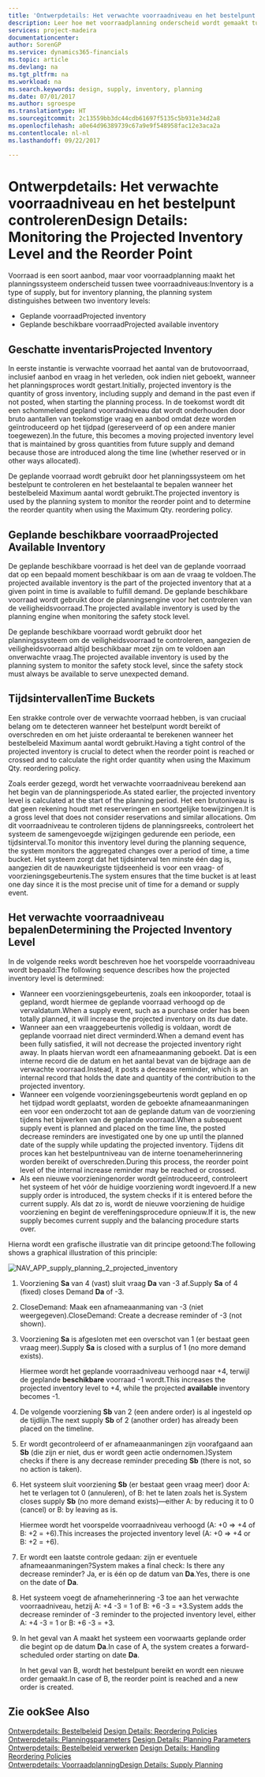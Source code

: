 ```yaml
---
title: 'Ontwerpdetails: Het verwachte voorraadniveau en het bestelpunt controleren | Microsoft Docs'
description: Leer hoe met voorraadplanning onderscheid wordt gemaakt tussen verwachte voorraad en verwachte beschikbare voorraadniveaus.
services: project-madeira
documentationcenter: 
author: SorenGP
ms.service: dynamics365-financials
ms.topic: article
ms.devlang: na
ms.tgt_pltfrm: na
ms.workload: na
ms.search.keywords: design, supply, inventory, planning
ms.date: 07/01/2017
ms.author: sgroespe
ms.translationtype: HT
ms.sourcegitcommit: 2c13559bb3dc44cdb61697f5135c5b931e34d2a8
ms.openlocfilehash: a0e64d96389739c67a9e9f548958fac12e3aca2a
ms.contentlocale: nl-nl
ms.lasthandoff: 09/22/2017

---
```

# <a name="design-details-monitoring-the-projected-inventory-level-and-the-reorder-point"></a><span data-ttu-id="645a4-103">Ontwerpdetails: Het verwachte voorraadniveau en het bestelpunt controleren</span><span class="sxs-lookup"><span data-stu-id="645a4-103">Design Details: Monitoring the Projected Inventory Level and the Reorder Point</span></span>
<span data-ttu-id="645a4-104">Voorraad is een soort aanbod, maar voor voorraadplanning maakt het planningssysteem onderscheid tussen twee voorraadniveaus:</span><span class="sxs-lookup"><span data-stu-id="645a4-104">Inventory is a type of supply, but for inventory planning, the planning system distinguishes between two inventory levels:</span></span>  

* <span data-ttu-id="645a4-105">Geplande voorraad</span><span class="sxs-lookup"><span data-stu-id="645a4-105">Projected inventory</span></span>  
* <span data-ttu-id="645a4-106">Geplande beschikbare voorraad</span><span class="sxs-lookup"><span data-stu-id="645a4-106">Projected available inventory</span></span>  

## <a name="projected-inventory"></a><span data-ttu-id="645a4-107">Geschatte inventaris</span><span class="sxs-lookup"><span data-stu-id="645a4-107">Projected Inventory</span></span>  
<span data-ttu-id="645a4-108">In eerste instantie is verwachte voorraad het aantal van de brutovoorraad, inclusief aanbod en vraag in het verleden, ook indien niet geboekt, wanneer het planningsproces wordt gestart.</span><span class="sxs-lookup"><span data-stu-id="645a4-108">Initially, projected inventory is the quantity of gross inventory, including supply and demand in the past even if not posted, when starting the planning process.</span></span> <span data-ttu-id="645a4-109">In de toekomst wordt dit een schommelend gepland voorraadniveau dat wordt onderhouden door bruto aantallen van toekomstige vraag en aanbod omdat deze worden geïntroduceerd op het tijdpad (gereserveerd of op een andere manier toegewezen).</span><span class="sxs-lookup"><span data-stu-id="645a4-109">In the future, this becomes a moving projected inventory level that is maintained by gross quantities from future supply and demand because those are introduced along the time line (whether reserved or in other ways allocated).</span></span>  

<span data-ttu-id="645a4-110">De geplande voorraad wordt gebruikt door het planningssysteem om het bestelpunt te controleren en het bestelaantal te bepalen wanneer het bestelbeleid Maximum aantal wordt gebruikt.</span><span class="sxs-lookup"><span data-stu-id="645a4-110">The projected inventory is used by the planning system to monitor the reorder point and to determine the reorder quantity when using the Maximum Qty. reordering policy.</span></span>  

## <a name="projected-available-inventory"></a><span data-ttu-id="645a4-111">Geplande beschikbare voorraad</span><span class="sxs-lookup"><span data-stu-id="645a4-111">Projected Available Inventory</span></span>  
<span data-ttu-id="645a4-112">De geplande beschikbare voorraad is het deel van de geplande voorraad dat op een bepaald moment beschikbaar is om aan de vraag te voldoen.</span><span class="sxs-lookup"><span data-stu-id="645a4-112">The projected available inventory is the part of the projected inventory that at a given point in time is available to fulfill demand.</span></span> <span data-ttu-id="645a4-113">De geplande beschikbare voorraad wordt gebruikt door de planningsengine voor het controleren van de veiligheidsvoorraad.</span><span class="sxs-lookup"><span data-stu-id="645a4-113">The projected available inventory is used by the planning engine when monitoring the safety stock level.</span></span>  

<span data-ttu-id="645a4-114">De geplande beschikbare voorraad wordt gebruikt door het planningssysteem om de veiligheidsvoorraad te controleren, aangezien de veiligheidsvoorraad altijd beschikbaar moet zijn om te voldoen aan onverwachte vraag.</span><span class="sxs-lookup"><span data-stu-id="645a4-114">The projected available inventory is used by the planning system to monitor the safety stock level, since the safety stock must always be available to serve unexpected demand.</span></span>  

## <a name="time-buckets"></a><span data-ttu-id="645a4-115">Tijdsintervallen</span><span class="sxs-lookup"><span data-stu-id="645a4-115">Time Buckets</span></span>  
<span data-ttu-id="645a4-116">Een strakke controle over de verwachte voorraad hebben, is van cruciaal belang om te detecteren wanneer het bestelpunt wordt bereikt of overschreden en om het juiste orderaantal te berekenen wanneer het bestelbeleid Maximum aantal wordt gebruikt.</span><span class="sxs-lookup"><span data-stu-id="645a4-116">Having a tight control of the projected inventory is crucial to detect when the reorder point is reached or crossed and to calculate the right order quantity when using the Maximum Qty. reordering policy.</span></span>  

<span data-ttu-id="645a4-117">Zoals eerder gezegd, wordt het verwachte voorraadniveau berekend aan het begin van de planningsperiode.</span><span class="sxs-lookup"><span data-stu-id="645a4-117">As stated earlier, the projected inventory level is calculated at the start of the planning period.</span></span> <span data-ttu-id="645a4-118">Het een brutoniveau is dat geen rekening houdt met reserveringen en soortgelijke toewijzingen.</span><span class="sxs-lookup"><span data-stu-id="645a4-118">It is a gross level that does not consider reservations and similar allocations.</span></span> <span data-ttu-id="645a4-119">Om dit voorraadniveau te controleren tijdens de planningsreeks, controleert het systeem de samengevoegde wijzigingen gedurende een periode, een tijdsinterval.</span><span class="sxs-lookup"><span data-stu-id="645a4-119">To monitor this inventory level during the planning sequence, the system monitors the aggregated changes over a period of time, a time bucket.</span></span> <span data-ttu-id="645a4-120">Het systeem zorgt dat het tijdsinterval ten minste één dag is, aangezien dit de nauwkeurigste tijdseenheid is voor een vraag- of voorzieningsgebeurtenis.</span><span class="sxs-lookup"><span data-stu-id="645a4-120">The system ensures that the time bucket is at least one day since it is the most precise unit of time for a demand or supply event.</span></span>  

## <a name="determining-the-projected-inventory-level"></a><span data-ttu-id="645a4-121">Het verwachte voorraadniveau bepalen</span><span class="sxs-lookup"><span data-stu-id="645a4-121">Determining the Projected Inventory Level</span></span>  
<span data-ttu-id="645a4-122">In de volgende reeks wordt beschreven hoe het voorspelde voorraadniveau wordt bepaald:</span><span class="sxs-lookup"><span data-stu-id="645a4-122">The following sequence describes how the projected inventory level is determined:</span></span>  

* <span data-ttu-id="645a4-123">Wanneer een voorzieningsgebeurtenis, zoals een inkooporder, totaal is gepland, wordt hiermee de geplande voorraad verhoogd op de vervaldatum.</span><span class="sxs-lookup"><span data-stu-id="645a4-123">When a supply event, such as a purchase order has been totally planned, it will increase the projected inventory on its due date.</span></span>  
* <span data-ttu-id="645a4-124">Wanneer aan een vraaggebeurtenis volledig is voldaan, wordt de geplande voorraad niet direct verminderd.</span><span class="sxs-lookup"><span data-stu-id="645a4-124">When a demand event has been fully satisfied, it will not decrease the projected inventory right away.</span></span> <span data-ttu-id="645a4-125">In plaats hiervan wordt een afnameaanmaning geboekt. Dat is een interne record die de datum en het aantal bevat van de bijdrage aan de verwachte voorraad.</span><span class="sxs-lookup"><span data-stu-id="645a4-125">Instead, it posts a decrease reminder, which is an internal record that holds the date and quantity of the contribution to the projected inventory.</span></span>  
* <span data-ttu-id="645a4-126">Wanneer een volgende voorzieningsgebeurtenis wordt gepland en op het tijdpad wordt geplaatst, worden de geboekte afnameaanmaningen een voor een onderzocht tot aan de geplande datum van de voorziening tijdens het bijwerken van de geplande voorraad.</span><span class="sxs-lookup"><span data-stu-id="645a4-126">When a subsequent supply event is planned and placed on the time line, the posted decrease reminders are investigated one by one up until the planned date of the supply while updating the projected inventory.</span></span> <span data-ttu-id="645a4-127">Tijdens dit proces kan het bestelpuntniveau van de interne toenameherinnering worden bereikt of overschreden.</span><span class="sxs-lookup"><span data-stu-id="645a4-127">During this process, the reorder point level of the internal increase reminder may be reached or crossed.</span></span>  
* <span data-ttu-id="645a4-128">Als een nieuwe voorzieningenorder wordt geïntroduceerd, controleert het systeem of het vóór de huidige voorziening wordt ingevoerd.</span><span class="sxs-lookup"><span data-stu-id="645a4-128">If a new supply order is introduced, the system checks if it is entered before the current supply.</span></span> <span data-ttu-id="645a4-129">Als dat zo is, wordt de nieuwe voorziening de huidige voorziening en begint de vereffeningsprocedure opnieuw.</span><span class="sxs-lookup"><span data-stu-id="645a4-129">If it is, the new supply becomes current supply and the balancing procedure starts over.</span></span>  

<span data-ttu-id="645a4-130">Hierna wordt een grafische illustratie van dit principe getoond:</span><span class="sxs-lookup"><span data-stu-id="645a4-130">The following shows a graphical illustration of this principle:</span></span>  

![](media/nav_app_supply_planning_2_projected_inventory.png "NAV_APP_supply_planning_2_projected_inventory")  

1. <span data-ttu-id="645a4-131">Voorziening **Sa** van 4 (vast) sluit vraag **Da** van -3 af.</span><span class="sxs-lookup"><span data-stu-id="645a4-131">Supply **Sa** of 4 (fixed) closes Demand **Da** of -3.</span></span>  
2. <span data-ttu-id="645a4-132">CloseDemand: Maak een afnameaanmaning van -3 (niet weergegeven).</span><span class="sxs-lookup"><span data-stu-id="645a4-132">CloseDemand: Create a decrease reminder of -3 (not shown).</span></span>  
3. <span data-ttu-id="645a4-133">Voorziening **Sa** is afgesloten met een overschot van 1 (er bestaat geen vraag meer).</span><span class="sxs-lookup"><span data-stu-id="645a4-133">Supply **Sa** is closed with a surplus of 1 (no more demand exists).</span></span>  

     <span data-ttu-id="645a4-134">Hiermee wordt het geplande voorraadniveau verhoogd naar +4, terwijl de geplande **beschikbare** voorraad -1 wordt.</span><span class="sxs-lookup"><span data-stu-id="645a4-134">This increases the projected inventory level to +4, while the projected **available** inventory becomes -1.</span></span>  

4. <span data-ttu-id="645a4-135">De volgende voorziening **Sb** van 2 (een andere order) is al ingesteld op de tijdlijn.</span><span class="sxs-lookup"><span data-stu-id="645a4-135">The next supply **Sb** of 2 (another order) has already been placed on the timeline.</span></span>  
5. <span data-ttu-id="645a4-136">Er wordt gecontroleerd of er afnameaanmaningen zijn voorafgaand aan **Sb** (die zijn er niet, dus er wordt geen actie ondernomen.)</span><span class="sxs-lookup"><span data-stu-id="645a4-136">System checks if there is any decrease reminder preceding **Sb** (there is not, so no action is taken).</span></span>  
6. <span data-ttu-id="645a4-137">Het systeem sluit voorziening **Sb** (er bestaat geen vraag meer) door A: het te verlagen tot 0 (annuleren), of B: het te laten zoals het is.</span><span class="sxs-lookup"><span data-stu-id="645a4-137">System closes supply **Sb** (no more demand exists)—either A: by reducing it to 0 (cancel) or B: by leaving as is.</span></span>  

     <span data-ttu-id="645a4-138">Hiermee wordt het voorspelde voorraadniveau verhoogd (A: +0 => +4 of B: +2 = +6).</span><span class="sxs-lookup"><span data-stu-id="645a4-138">This increases the projected inventory level (A: +0 => +4 or B: +2 = +6).</span></span>  

7. <span data-ttu-id="645a4-139">Er wordt een laatste controle gedaan: zijn er eventuele afnameaanmaningen?</span><span class="sxs-lookup"><span data-stu-id="645a4-139">System makes a final check: Is there any decrease reminder?</span></span> <span data-ttu-id="645a4-140">Ja, er is één op de datum van **Da**.</span><span class="sxs-lookup"><span data-stu-id="645a4-140">Yes, there is one on the date of **Da**.</span></span>  
8. <span data-ttu-id="645a4-141">Het systeem voegt de afnameherinnering -3 toe aan het verwachte voorraadniveau, hetzij A: +4 -3 = 1 of B: +6 -3 = +3.</span><span class="sxs-lookup"><span data-stu-id="645a4-141">System adds the decrease reminder of -3 reminder to the projected inventory level, either A: +4 -3 = 1 or B: +6 -3 = +3.</span></span>  
9. <span data-ttu-id="645a4-142">In het geval van A maakt het systeem een voorwaarts geplande order die begint op de datum **Da**.</span><span class="sxs-lookup"><span data-stu-id="645a4-142">In case of A, the system creates a forward-scheduled order starting on date **Da**.</span></span>  

     <span data-ttu-id="645a4-143">In het geval van B, wordt het bestelpunt bereikt en wordt een nieuwe order gemaakt.</span><span class="sxs-lookup"><span data-stu-id="645a4-143">In case of B, the reorder point is reached and a new order is created.</span></span>  

## <a name="see-also"></a><span data-ttu-id="645a4-144">Zie ook</span><span class="sxs-lookup"><span data-stu-id="645a4-144">See Also</span></span>  
<span data-ttu-id="645a4-145">[Ontwerpdetails: Bestelbeleid](design-details-reordering-policies.md) </span><span class="sxs-lookup"><span data-stu-id="645a4-145">[Design Details: Reordering Policies](design-details-reordering-policies.md) </span></span>  
<span data-ttu-id="645a4-146">[Ontwerpdetails: Planningsparameters](design-details-planning-parameters.md) </span><span class="sxs-lookup"><span data-stu-id="645a4-146">[Design Details: Planning Parameters](design-details-planning-parameters.md) </span></span>  
<span data-ttu-id="645a4-147">[Ontwerpdetails: Bestelbeleid verwerken](design-details-handling-reordering-policies.md) </span><span class="sxs-lookup"><span data-stu-id="645a4-147">[Design Details: Handling Reordering Policies](design-details-handling-reordering-policies.md) </span></span>  
[<span data-ttu-id="645a4-148">Ontwerpdetails: Voorraadplanning</span><span class="sxs-lookup"><span data-stu-id="645a4-148">Design Details: Supply Planning</span></span>](design-details-supply-planning.md)

